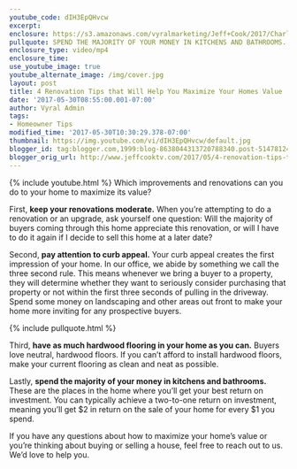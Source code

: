 ```yaml
---
youtube_code: dIH3EpQHvcw
excerpt:
enclosure: https://s3.amazonaws.com/vyralmarketing/Jeff+Cook/2017/Charleston+Real+Estate+Agent-+Home+Reno+Tips.mp4
pullquote: SPEND THE MAJORITY OF YOUR MONEY IN KITCHENS AND BATHROOMS.
enclosure_type: video/mp4
enclosure_time:
use_youtube_image: true
youtube_alternate_image: /img/cover.jpg
layout: post
title: 4 Renovation Tips that Will Help You Maximize Your Homes Value
date: '2017-05-30T08:55:00.001-07:00'
author: Vyral Admin
tags:
- Homeowner Tips
modified_time: '2017-05-30T10:30:29.378-07:00'
thumbnail: https://img.youtube.com/vi/dIH3EpQHvcw/default.jpg
blogger_id: tag:blogger.com,1999:blog-8638044313720788340.post-5147812470879403644
blogger_orig_url: http://www.jeffcooktv.com/2017/05/4-renovation-tips-that-will-help-you.html
---
```

{% include youtube.html %}
Which improvements and renovations can you do to your home to maximize its value?

First, **keep your renovations moderate.** When you’re attempting to do a renovation or an upgrade, ask yourself one question: Will the majority of buyers coming through this home appreciate this renovation, or will I have to do it again if I decide to sell this home at a later date?

Second, **pay attention to curb appeal.** Your curb appeal creates the first impression of your home. In our office, we abide by something we call the three second rule. This means whenever we bring a buyer to a property, they will determine whether they want to seriously consider purchasing that property or not within the first three seconds of pulling in the driveway. Spend some money on landscaping and other areas out front to make your home more inviting for any prospective buyers.

{% include pullquote.html %}

Third, **have as much hardwood flooring in your home as you can.** Buyers love neutral, hardwood floors. If you can’t afford to install hardwood floors, make your current flooring as clean and neat as possible.

Lastly, **spend the majority of your money in kitchens and bathrooms.** These are the places in the home where you’ll get your best return on investment. You can typically achieve a two-to-one return on investment, meaning you’ll get $2 in return on the sale of your home for every $1 you spend.

If you have any questions about how to maximize your home’s value or you’re thinking about buying or selling a house, feel free to reach out to us. We’d love to help you.
